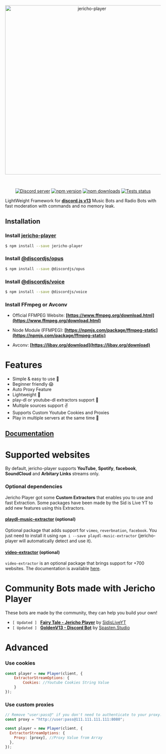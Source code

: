 <div align="center">
  <br />
  <p>
    <a href="https://jericho-player.js.org"><img src="https://raw.githubusercontent.com/SidisLiveYT/Jericho-Player/main/.github/asserts/logo.svg" width="546" alt="jericho-player" /></a>
  </p>
  <br />
<p>
<a href="https://discord.gg/MfME24sJ2a"><img src="https://img.shields.io/discord/795434308005134406?color=5865F2&logo=discord&logoColor=white" alt="Discord server" /></a>
<a href="https://www.npmjs.com/package/jericho-player"><img src="https://img.shields.io/npm/v/jericho-player.svg?maxAge=3600" alt="npm version" /></a>
<a href="https://www.npmjs.com/package/jericho-player"><img src="https://img.shields.io/npm/dt/jericho-player.svg?maxAge=3600" alt="npm downloads" /></a>
<a href="https://github.com/SidisLiveYT/Jericho-Player/actions"><img src="https://github.com/discordjs/discord.js/workflows/Testing/badge.svg" alt="Tests status" /></a>
</p>
</div>

LightWeight Framework for **[discord.js v13](https://discord.js.org)** Music Bots and Radio Bots with fast moderation with commands and no memory leak.

## Installation

### Install **[jericho-player](https://npmjs.com/package/jericho-player)**

```sh
$ npm install --save jericho-player
```

### Install **[@discordjs/opus](https://npmjs.com/package/@discordjs/opus)**

```sh
$ npm install --save @discordjs/opus
```

### Install **[@discordjs/voice](https://npmjs.com/package/@discordjs/voice)**

```sh
$ npm install --save @discordjs/voice
```

### Install FFmpeg or Avconv

- Official FFMPEG Website: **[https://www.ffmpeg.org/download.html](https://www.ffmpeg.org/download.html)**

- Node Module (FFMPEG): **[https://npmjs.com/package/ffmpeg-static](https://npmjs.com/package/ffmpeg-static)**

- Avconv: **[https://libav.org/download](https://libav.org/download)**

# Features

- Simple & easy to use 🤘
- Beginner friendly 😱
- Auto Proxy Feature
- Lightweight 🛬
- play-dl or youtube-dl extractors support 🌌
- Multiple sources support ✌
- Supports Custom Youtube Cookies and Proxies
- Play in multiple servers at the same time 🚗

## [Documentation](https://jericho-player.js.org)

# Supported websites

By default, jericho-player supports **YouTube**, **Spotify**, **facebook**, **SoundCloud** and **Arbitary Links** streams only.

### Optional dependencies

Jericho Player got some **Custom Extractors** that enables you to use and fast Extraction. Some packages have been made by the Sid is Live YT to add new features using this Extractors.

#### [playdl-music-extractor](https://npmjs.com/package/playdl-music-extractor) (optional)

Optional package that adds support for `vimeo`, `reverbnation`, `facebook`.
You just need to install it using `npm i --save playdl-music-extractor` (jericho-player will automatically detect and use it).

#### [video-extractor](https://npmjs.com/package/video-extractor) (optional)

`video-extractor` is an optional package that brings support for +700 websites. The documentation is available [here](https://npmjs.com/package/video-extractor).

# Community Bots made with Jericho Player

These bots are made by the community, they can help you build your own!

- `[ Updated ] ` **[Fairy Tale - Jericho Player](https://github.com/SidisLiveYT/Jericho-Player-Discord-Bot)** by [SidisLiveYT](https://github.com/SidisLiveYT)
- `[ Updated ] ` **[GoldenV13 - Discord Bot](https://github.com/spasten-studio/GoldenV13)** by [Spasten.Studio](https://github.com/Spasten-Studio)

# Advanced

### Use cookies

```js
const player = new Player(client, {
    ExtractorStreamOptions: {
        Cookies: //Youtube Cookies String Value
    }
});
```

### Use custom proxies

```js
// Remove "user:pass@" if you don't need to authenticate to your proxy.
const proxy = "http://user:pass@111.111.111.111:8080";

const player = new Player(client, {
  ExtractorStreamOptions: {
    Proxy: [proxy], //Proxy Value from Array
  },
});
```
